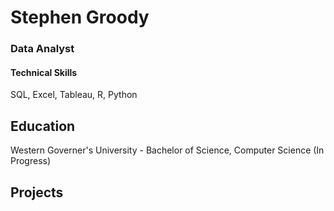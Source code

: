 # Stephen Groody
### Data Analyst

#### Technical Skills
SQL, Excel, Tableau, R, Python

## Education
Western Governer's University - Bachelor of Science, Computer Science (In Progress)

## Projects
